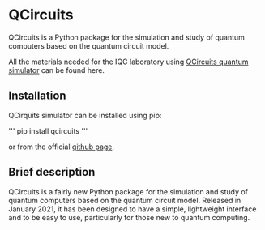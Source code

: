 # QCircuits

QCircuits is a Python package for the simulation and study of quantum computers based on the quantum circuit model. 

All the materials needed for the IQC laboratory using [QCircuits quantum simulator](http://www.awebb.info/qcircuits/index.html#) can be found here.

## Installation

QCirquits simulator can be installed using pip:

'''
pip install qcircuits
'''

or from the official [github page](github.com/grey-area/qcircuits).

## Brief description

QCircuits is a fairly new Python package for the simulation and study of quantum computers based on the quantum circuit model. Released in January 2021, it has been designed to have a simple, lightweight interface and to be easy to use, particularly for those new to quantum computing. 

